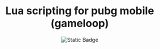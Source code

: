 <h1 align="center">Lua scripting for pubg mobile (gameloop)</h1>
  

<p align="center">
  
<img alt="Static Badge" src="https://img.shields.io/badge/lua-5.4.6-white?logo=lua&labelColor=%232C2D72">

</p>
